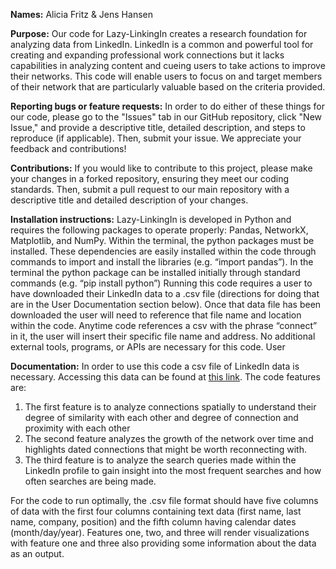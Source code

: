**Names:** Alicia Fritz & Jens Hansen

**Purpose:** Our code for Lazy-LinkingIn creates a research foundation for analyzing data from LinkedIn. LinkedIn is a common and powerful tool for creating and expanding professional work connections but it lacks capabilities in analyzing content and cueing users to take actions to improve their networks. This code will enable users to focus on and target members of their network that are particularly valuable based on the criteria provided.

**Reporting bugs or feature requests:** In order to do either of these things for our code, please go to the "Issues" tab in our GitHub repository, click "New Issue," and provide a descriptive title, detailed description, and steps to reproduce (if applicable). Then, submit your issue. We appreciate your feedback and contributions!

**Contributions:** If you would like to contribute to this project, please make your changes in a forked repository, ensuring they meet our coding standards. Then, submit a pull request to our main repository with a descriptive title and detailed description of your changes.

**Installation instructions:** Lazy-LinkingIn is developed in Python and requires the following packages to operate properly: Pandas, NetworkX, Matplotlib, and NumPy. Within the terminal, the python packages must be installed. These dependencies are easily installed within the code through commands to import and install the libraries (e.g. “import pandas”). In the terminal the python package can be installed initially through standard commands (e.g. “pip install python”) Running this code requires a user to have downloaded their LinkedIn data to a .csv file (directions for doing that are in the User Documentation section below). Once that data file has been downloaded the user will need to reference that file name and location within the code. Anytime code references a csv with the phrase “connect” in it, the user will insert their specific file name and address. No additional external tools, programs, or APIs are necessary for this code.
User 

**Documentation:**  In order to use this code a csv file of LinkedIn data is necessary. Accessing this data can be found at [this link]( https://www.linkedin.com/help/linkedin/answer/a1339364/downloading-your-account-data).
The code features are:
  1. The first feature is to analyze connections spatially to understand their degree of similarity with each other and degree of connection and proximity with each other
  2. The second feature analyzes the growth of the network over time and highlights dated connections that might be worth reconnecting with.
  3. The third feature is to analyze the search queries made within the LinkedIn profile to gain insight into the most frequent searches and how often searches are being made.

For the code to run optimally, the .csv file format should have five columns of data with the first four columns containing text data (first name, last name, company, position) and the fifth column having calendar dates (month/day/year). Features one, two, and three will render visualizations with feature one and three also providing some information about the data as an output.
